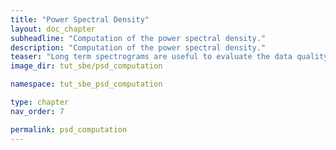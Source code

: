 ```yaml
---
title: "Power Spectral Density"
layout: doc_chapter
subheadline: "Computation of the power spectral density."
description: "Computation of the power spectral density."
teaser: "Long term spectrograms are useful to evaluate the data quality and periods of special interest. psysmon provides the tools to compute the power spectral density (PSD) for the complete data set which then can be used to create spectrograms for the desired time spans."
image_dir: tut_sbe/psd_computation

namespace: tut_sbe_psd_computation

type: chapter
nav_order: 7

permalink: psd_computation
---
```



